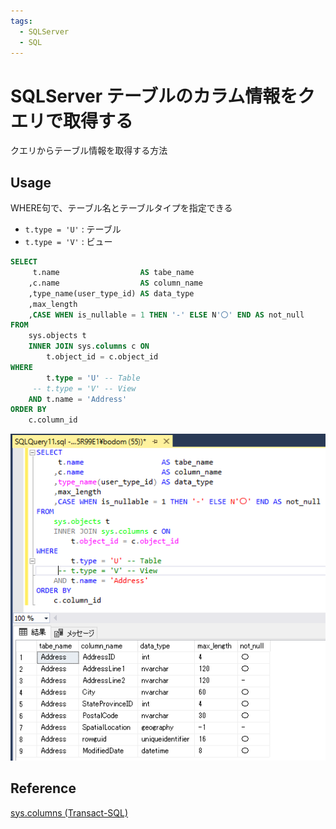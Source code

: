 ```yaml
---
tags:
  - SQLServer
  - SQL
---
```


# SQLServer テーブルのカラム情報をクエリで取得する

クエリからテーブル情報を取得する方法

## Usage

WHERE句で、テーブル名とテーブルタイプを指定できる

- `t.type = 'U'` : テーブル
- `t.type = 'V'` : ビュー

```sql
SELECT
     t.name                  AS tabe_name
    ,c.name                  AS column_name
    ,type_name(user_type_id) AS data_type
    ,max_length
    ,CASE WHEN is_nullable = 1 THEN '-' ELSE N'〇' END AS not_null
FROM
    sys.objects t
    INNER JOIN sys.columns c ON
        t.object_id = c.object_id
WHERE
        t.type = 'U' -- Table
     -- t.type = 'V' -- View
    AND t.name = 'Address'
ORDER BY
    c.column_id
```

![query result](img/sys_columns_result.png)

## Reference
[sys.columns (Transact-SQL)](https://learn.microsoft.com/ja-jp/sql/relational-databases/system-catalog-views/sys-columns-transact-sql?view=sql-server-ver16)
